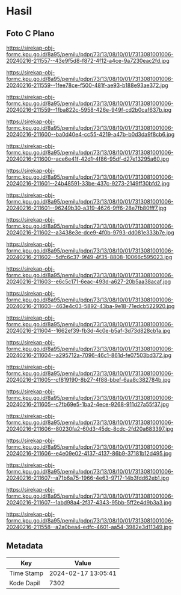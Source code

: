 # Hasil

## Foto C Plano

https://sirekap-obj-formc.kpu.go.id/8a95/pemilu/pdpr/73/13/08/10/01/7313081001006-20240216-211557--43e9f5d8-f872-4f12-a4ce-9a7230eac2fd.jpg

https://sirekap-obj-formc.kpu.go.id/8a95/pemilu/pdpr/73/13/08/10/01/7313081001006-20240216-211559--1fee78ce-f500-481f-ae93-b188e93ae372.jpg

https://sirekap-obj-formc.kpu.go.id/8a95/pemilu/pdpr/73/13/08/10/01/7313081001006-20240216-211559--1fba822c-5958-426e-949f-cd2b0caf637b.jpg

https://sirekap-obj-formc.kpu.go.id/8a95/pemilu/pdpr/73/13/08/10/01/7313081001006-20240216-211600--ba0d40e4-cc55-4219-a47b-b0d3da9f8cb6.jpg

https://sirekap-obj-formc.kpu.go.id/8a95/pemilu/pdpr/73/13/08/10/01/7313081001006-20240216-211600--ace6e41f-42d1-4f86-95df-d27e13295a60.jpg

https://sirekap-obj-formc.kpu.go.id/8a95/pemilu/pdpr/73/13/08/10/01/7313081001006-20240216-211601--24b48591-33be-437c-9273-2149ff30bfd2.jpg

https://sirekap-obj-formc.kpu.go.id/8a95/pemilu/pdpr/73/13/08/10/01/7313081001006-20240216-211601--96249b30-a319-4626-9ff6-28e7fb80fff7.jpg

https://sirekap-obj-formc.kpu.go.id/8a95/pemilu/pdpr/73/13/08/10/01/7313081001006-20240216-211602--a3438e3e-dce9-4f0b-9793-dd081e333b7e.jpg

https://sirekap-obj-formc.kpu.go.id/8a95/pemilu/pdpr/73/13/08/10/01/7313081001006-20240216-211602--5dfc6c37-9f49-4f35-8808-10066c595023.jpg

https://sirekap-obj-formc.kpu.go.id/8a95/pemilu/pdpr/73/13/08/10/01/7313081001006-20240216-211603--e6c5c171-6eac-493d-a627-20b5aa38acaf.jpg

https://sirekap-obj-formc.kpu.go.id/8a95/pemilu/pdpr/73/13/08/10/01/7313081001006-20240216-211603--463e4c03-5892-43ba-9e18-71edcb522920.jpg

https://sirekap-obj-formc.kpu.go.id/8a95/pemilu/pdpr/73/13/08/10/01/7313081001006-20240216-211604--1662ef39-fb3d-4c0e-b5af-3d73d828cb1a.jpg

https://sirekap-obj-formc.kpu.go.id/8a95/pemilu/pdpr/73/13/08/10/01/7313081001006-20240216-211604--a295712a-7096-46c1-861d-fe07503bd372.jpg

https://sirekap-obj-formc.kpu.go.id/8a95/pemilu/pdpr/73/13/08/10/01/7313081001006-20240216-211605--cf819190-8b27-4f88-bbef-6aa8c382784b.jpg

https://sirekap-obj-formc.kpu.go.id/8a95/pemilu/pdpr/73/13/08/10/01/7313081001006-20240216-211605--c7fb69e5-1ba2-4ece-9268-911d27a55f37.jpg

https://sirekap-obj-formc.kpu.go.id/8a95/pemilu/pdpr/73/13/08/10/01/7313081001006-20240216-211606--80230fa2-60d3-45dc-8cdc-2fd20a683397.jpg

https://sirekap-obj-formc.kpu.go.id/8a95/pemilu/pdpr/73/13/08/10/01/7313081001006-20240216-211606--e4e09e02-4137-4137-86b9-37181b12d495.jpg

https://sirekap-obj-formc.kpu.go.id/8a95/pemilu/pdpr/73/13/08/10/01/7313081001006-20240216-211607--a71b6a75-1966-4e63-9717-14b3fdd62eb1.jpg

https://sirekap-obj-formc.kpu.go.id/8a95/pemilu/pdpr/73/13/08/10/01/7313081001006-20240216-211607--1abd98a4-2f37-4343-95bb-5ff2e4d9b3a3.jpg

https://sirekap-obj-formc.kpu.go.id/8a95/pemilu/pdpr/73/13/08/10/01/7313081001006-20240216-211558--a2a0bea4-edfc-4601-aa54-3982e3d11349.jpg


## Metadata

| Key        | Value               |
| ---------- | ------------------- |
| Time Stamp | 2024-02-17 13:05:41 |
| Kode Dapil | 7302                |



